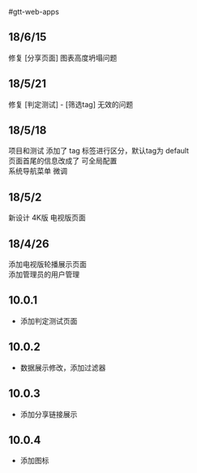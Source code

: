 #gtt-web-apps

## 18/6/15
  修复 [分享页面] 图表高度坍塌问题

## 18/5/21
   修复 [判定测试] - [筛选tag]  无效的问题

## 18/5/18
   项目和测试 添加了 tag 标签进行区分，默认tag为 default <br>
   页面首尾的信息改成了 可全局配置<br>
   系统导航菜单 微调

## 18/5/2
   新设计 4K版 电视版页面 

## 18/4/26
   添加电视版轮播展示页面  <br>
   添加管理员的用户管理
## 10.0.1 
 - 添加判定测试页面
 
 ## 10.0.2
   - 数据展示修改，添加过滤器
 ## 10.0.3 
  - 添加分享链接展示 
  ## 10.0.4
  - 添加图标